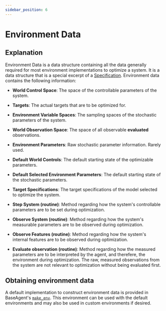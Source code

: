 ```yaml
---
sidebar_position: 6
---
```


# Environment Data
## Explanation
Environment Data is a data structure containing all the data generally required for most environment
implementations to optimize a system. It is a data structure that is a special excerpt of a
[Specification](specifications.md). Environment data contains the following information:
+ **World Control Space**: The space of the controllable parameters of the system.

+ **Targets**: The actual targets that are to be optimized for.

+ **Environment Variable Spaces**: The sampling spaces of the stochastic parameters of the system.

+ **World Observation Space**: The space of all observable **evaluated** observations.

+ **Environment Parameters**: Raw stochastic parameter information. Rarely used.

+ **Default World Controls**: The default starting state of the optimizable parameters.

+ **Default Selected Environment Parameters**: The default starting state of the stochastic
parameters.

+ **Target Specifications**: The target specifications of the model selected to optimize the system.


+ **Step System (routine)**: Method regarding how the system's controllable parameters are to be set
during optimization.

+ **Observe System (routine)**: Method regarding how the system's measurable parameters are to be
observed during optimization.

+ **Observe Features (routine)**: Method regarding how the system's internal features are to be observed
during optimization.

+ **Evaluate observation (routine)**: Method regarding how the measured parameters are to be
interpreted by the agent, and therefere, the environment during optimization. The raw, measured
observations from the system are not relevant to optimization without being evaluated first.

## Obtaining environment data
A default implementation to construct environment data is provided in BaseAgent's
[`make_env`](../API/base-agent.md#make_env). This environment can be used with the default
environments and may also be used in custom environments if desired.
